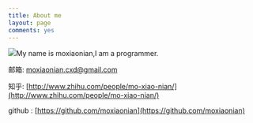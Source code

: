 ```yaml
---
title: About me
layout: page
comments: yes
---
```

  
![](http://img3.douban.com/icon/ul68247660-7.jpg)My name is moxiaonian,I am a programmer.  
  
邮箱:  moxiaonian.cxd@gmail.com  
    
知乎:  [http://www.zhihu.com/people/mo-xiao-nian/](http://www.zhihu.com/people/mo-xiao-nian/)  
  
github :  [https://github.com/moxiaonian](https://github.com/moxiaonian)
